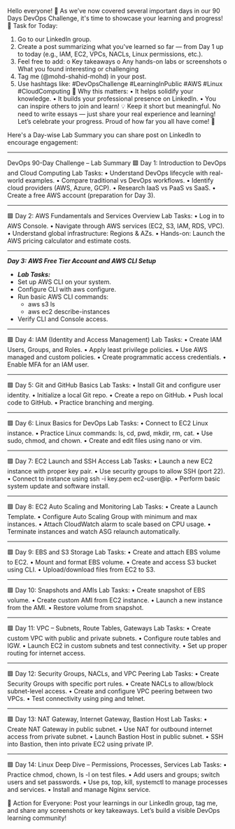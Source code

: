 Hello everyone! 👋
As we’ve now covered several important days in our 90 Days DevOps Challenge, it's time to showcase your learning and progress!
📝 Task for Today:
1.	Go to our LinkedIn group.
2.	Create a post summarizing what you've learned so far — from Day 1 up to today (e.g., IAM, EC2, VPCs, NACLs, Linux permissions, etc.).
3.	Feel free to add:
o	Key takeaways
o	Any hands-on labs or screenshots
o	What you found interesting or challenging
4.	Tag me (@mohd-shahid-mohd) in your post.
5.	Use hashtags like:
#DevOpsChallenge #LearningInPublic #AWS #Linux #CloudComputing
🎯 Why this matters:
•	It helps solidify your knowledge.
•	It builds your professional presence on LinkedIn.
•	You can inspire others to join and learn!
💡 Keep it short but meaningful. No need to write essays — just share your real experience and learning!
Let’s celebrate your progress. Proud of how far you all have come! 🙌


Here's a Day-wise Lab Summary you can share post on LinkedIn to encourage engagement:
________________________________________
DevOps 90-Day Challenge – Lab Summary
🟩 Day 1: Introduction to DevOps and Cloud Computing
Lab Tasks:
•	Understand DevOps lifecycle with real-world examples.
•	Compare traditional vs DevOps workflows.
•	Identify cloud providers (AWS, Azure, GCP).
•	Research IaaS vs PaaS vs SaaS.
•	Create a free AWS account (preparation for Day 3).
________________________________________
🟩 Day 2: AWS Fundamentals and Services Overview
Lab Tasks:
•	Log in to AWS Console.
•	Navigate through AWS services (EC2, S3, IAM, RDS, VPC).
•	Understand global infrastructure: Regions & AZs.
•	Hands-on: Launch the AWS pricing calculator and estimate costs.
________________________________________
***Day 3: AWS Free Tier Account and AWS CLI Setup***
- ***Lab Tasks:***
- Set up AWS CLI on your system.
- Configure CLI with aws configure.
- Run basic AWS CLI commands:
  -	aws s3 ls
  - aws ec2 describe-instances
- Verify CLI and Console access.
________________________________________
🟩 Day 4: IAM (Identity and Access Management)
Lab Tasks:
•	Create IAM Users, Groups, and Roles.
•	Apply least privilege policies.
•	Use AWS managed and custom policies.
•	Create programmatic access credentials.
•	Enable MFA for an IAM user.
________________________________________
🟩 Day 5: Git and GitHub Basics
Lab Tasks:
•	Install Git and configure user identity.
•	Initialize a local Git repo.
•	Create a repo on GitHub.
•	Push local code to GitHub.
•	Practice branching and merging.
________________________________________
🟩 Day 6: Linux Basics for DevOps
Lab Tasks:
•	Connect to EC2 Linux instance.
•	Practice Linux commands: ls, cd, pwd, mkdir, rm, cat.
•	Use sudo, chmod, and chown.
•	Create and edit files using nano or vim.
________________________________________
🟩 Day 7: EC2 Launch and SSH Access
Lab Tasks:
•	Launch a new EC2 instance with proper key pair.
•	Use security groups to allow SSH (port 22).
•	Connect to instance using ssh -i key.pem ec2-user@ip.
•	Perform basic system update and software install.
________________________________________
🟩 Day 8: EC2 Auto Scaling and Monitoring
Lab Tasks:
•	Create a Launch Template.
•	Configure Auto Scaling Group with minimum and max instances.
•	Attach CloudWatch alarm to scale based on CPU usage.
•	Terminate instances and watch ASG relaunch automatically.
________________________________________
🟩 Day 9: EBS and S3 Storage
Lab Tasks:
•	Create and attach EBS volume to EC2.
•	Mount and format EBS volume.
•	Create and access S3 bucket using CLI.
•	Upload/download files from EC2 to S3.
________________________________________
🟩 Day 10: Snapshots and AMIs
Lab Tasks:
•	Create snapshot of EBS volume.
•	Create custom AMI from EC2 instance.
•	Launch a new instance from the AMI.
•	Restore volume from snapshot.
________________________________________
🟩 Day 11: VPC – Subnets, Route Tables, Gateways
Lab Tasks:
•	Create custom VPC with public and private subnets.
•	Configure route tables and IGW.
•	Launch EC2 in custom subnets and test connectivity.
•	Set up proper routing for internet access.
________________________________________
🟩 Day 12: Security Groups, NACLs, and VPC Peering
Lab Tasks:
•	Create Security Groups with specific port rules.
•	Create NACLs to allow/block subnet-level access.
•	Create and configure VPC peering between two VPCs.
•	Test connectivity using ping and telnet.
________________________________________
🟩 Day 13: NAT Gateway, Internet Gateway, Bastion Host
Lab Tasks:
•	Create NAT Gateway in public subnet.
•	Use NAT for outbound internet access from private subnet.
•	Launch Bastion Host in public subnet.
•	SSH into Bastion, then into private EC2 using private IP.
________________________________________
🟩 Day 14: Linux Deep Dive – Permissions, Processes, Services
Lab Tasks:
•	Practice chmod, chown, ls -l on test files.
•	Add users and groups; switch users and set passwords.
•	Use ps, top, kill, systemctl to manage processes and services.
•	Install and manage Nginx service.

🎯 Action for Everyone:
Post your learnings in our LinkedIn group, tag me, and share any screenshots or key takeaways. Let’s build a visible DevOps learning community!
